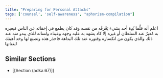 ```yaml
---
title: "Preparing for Personal Attacks"
tags: ['counsel', 'self-awareness', "aphorism-compilation"]
---
```


 اعلم أنه قلَّما بُدِهَ أحد بشيء يَعْرفُه من نفسه وقد كان يطمع في إخفائه عن الناس فيعيره به مُعيرٌ عند السلطان أو غيره إلا كاد يشهد به عليه وجهه وعيناه ولسانه للذي يبدو منه عند ذلك والذي يكون من انكساره وفتوره عند تلك البداهة فاحذر هذه وتصنع لها وخد أهبتك لبغتاتها

## Similar Sections
- [[Section (adka.67)]]
